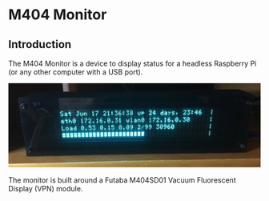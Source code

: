 M404 Monitor
============

Introduction
------------

The M404 Monitor is a device to display status for a headless
Raspberry Pi (or any other computer with a USB port).

![M404 Monitor in use](photos/1-in-use.jpg "M404 monitor in use with my Raspberry Pi 3")

The monitor is built around a Futaba M404SD01 Vacuum Fluorescent Display (VPN)
module.